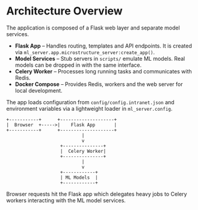 # Architecture Overview

The application is composed of a Flask web layer and separate model services.

- **Flask App** – Handles routing, templates and API endpoints. It is created via `ml_server.app.microstructure_server:create_app()`.
- **Model Services** – Stub servers in `scripts/` emulate ML models. Real models can be dropped in with the same interface.
- **Celery Worker** – Processes long running tasks and communicates with Redis.
- **Docker Compose** – Provides Redis, workers and the web server for local development.

The app loads configuration from `config/config.intranet.json` and environment variables via a lightweight loader in `ml_server.config`.

```
+-----------+      +--------------------+
|  Browser  +----->|    Flask App       |
+-----------+      +--------------------+
                            |
                            v
                    +---------------+
                    |  Celery Worker|
                    +---------------+
                            |
                            v
                    +------------+
                    | ML Models  |
                    +------------+
```

Browser requests hit the Flask app which delegates heavy jobs to Celery workers interacting with the ML model services.
